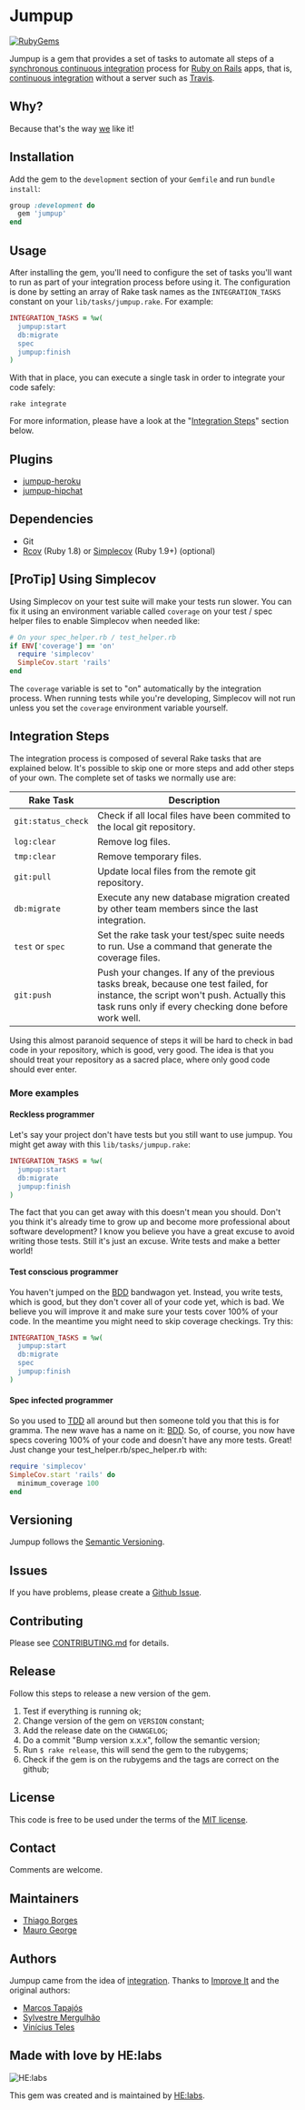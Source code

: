 # Jumpup
[![RubyGems][gem_version_badge]][ruby_gems]

Jumpup is a gem that provides a set of tasks to automate all steps of a [synchronous continuous integration][sci] process for [Ruby on Rails][ror] apps, that is, [continuous integration][ci] without a server such as [Travis][travis].

## Why?

Because that's the way [we][helabs] like it!

## Installation

Add the gem to the `development` section of your `Gemfile` and run `bundle install`:

```ruby
group :development do
  gem 'jumpup'
end
```

## Usage

After installing the gem, you'll need to configure the set of tasks you'll want to run as part of your integration process before using it. The configuration is done by setting an array of Rake task names as the `INTEGRATION_TASKS` constant on your `lib/tasks/jumpup.rake`. For example:

```ruby
INTEGRATION_TASKS = %w(
  jumpup:start
  db:migrate
  spec
  jumpup:finish
)
```

With that in place, you can execute a single task in order to integrate your code safely:

```
rake integrate
```

For more information, please have a look at the "[Integration Steps](#integration-steps)" section below.

## Plugins

* [jumpup-heroku][jumpup-heroku]
* [jumpup-hipchat][jumpup-hipchat]

## Dependencies

* Git
* [Rcov][rc] (Ruby 1.8) or [Simplecov][sc] (Ruby 1.9+) (optional)

## [ProTip] Using Simplecov

Using Simplecov on your test suite will make your tests run slower. You can fix it using an environment variable called `coverage` on your test / spec helper files to enable Simplecov when needed like:

```ruby
# On your spec_helper.rb / test_helper.rb
if ENV['coverage'] == 'on'
  require 'simplecov'
  SimpleCov.start 'rails'
end
```

The `coverage` variable is set to "on" automatically by the integration process. When running tests while you're developing, Simplecov will not run unless you set the `coverage` environment variable yourself.

## Integration Steps

The integration process is composed of several Rake tasks that are explained below. It's possible to skip one or more steps and add other steps of your own. The complete set of tasks we normally use are:

| Rake Task | Description |
| --------- | ----------- |
| `git:status_check` | Check if all local files have been commited to the local git repository. |
| `log:clear`        | Remove log files. |
| `tmp:clear`        | Remove temporary files. |
| `git:pull`         | Update local files from the remote git repository. |
| `db:migrate`       | Execute any new database migration created by other team members since the last integration. |
| `test` or `spec`   | Set the rake task your test/spec suite needs to run. Use a command that generate the coverage files. |
| `git:push`         | Push your changes. If any of the previous tasks break, because one test failed, for instance, the script won't push. Actually this task runs only if every checking done before work well. |

Using this almost paranoid sequence of steps it will be hard to check in bad code in your repository, which is good, very good. The idea is that you should treat your repository as a sacred place, where only good code should ever enter.

### More examples

#### Reckless programmer

Let's say your project don't have tests but you still want to use jumpup. You might get away with this `lib/tasks/jumpup.rake`:

```ruby
INTEGRATION_TASKS = %w(
  jumpup:start
  db:migrate
  jumpup:finish
)
```

The fact that you can get away with this doesn't mean you should. Don't you think it's already time to grow up and become more professional about software development? I know you believe you have a great excuse to avoid writing those tests. Still it's just an excuse. Write tests and make a better world!

#### Test conscious programmer

You haven't jumped on the [BDD][BDD] bandwagon yet. Instead, you write tests, which is good, but they don't cover all of your code yet, which is bad. We believe you will improve it and make sure your tests cover 100% of your code. In the meantime you might need to skip coverage checkings. Try this:

```ruby
INTEGRATION_TASKS = %w(
  jumpup:start
  db:migrate
  spec
  jumpup:finish
)
```

#### Spec infected programmer

So you used to [TDD][TDD] all around but then someone told you that this is for gramma. The new wave has a name on it: [BDD][BDD]. So, of course, you now have specs covering 100% of your code and doesn't have any more tests. Great! Just change your test_helper.rb/spec_helper.rb with:

```ruby
require 'simplecov'
SimpleCov.start 'rails' do
  minimum_coverage 100
end
```

## Versioning

Jumpup follows the [Semantic Versioning](http://semver.org/).

## Issues

If you have problems, please create a [Github Issue](https://github.com/Helabs/jumpup/issues).

## Contributing

Please see [CONTRIBUTING.md](https://github.com/Helabs/jumpup/blob/master/CONTRIBUTING.md) for details.

## Release

Follow this steps to release a new version of the gem.

1. Test if everything is running ok;
1. Change version of the gem on `VERSION` constant;
1. Add the release date on the `CHANGELOG`;
1. Do a commit "Bump version x.x.x", follow the semantic version;
1. Run `$ rake release`, this will send the gem to the rubygems;
1. Check if the gem is on the rubygems and the tags are correct on the github;

## License

This code is free to be used under the terms of the [MIT license][mit].

## Contact

Comments are welcome.

## Maintainers

- [Thiago Borges](https://github.com/thiagogabriel)
- [Mauro George](https://github.com/maurogeorge)

## Authors

Jumpup came from the idea of [integration](https://github.com/tapajos/integration). Thanks to [Improve It][ii] and the original authors:

* [Marcos Tapajós][mt]
* [Sylvestre Mergulhão][sm]
* [Vinícius Teles][vt]

## Made with love by HE:labs

![HE:labs](http://helabs.com.br/images/logo.png)

This gem was created and is maintained by [HE:labs](https://github.com/Helabs).


[gem_version_badge]: https://badge.fury.io/rb/jumpup.png
[ruby_gems]: http://rubygems.org/gems/jumpup
[mt]:    https://github.com/tapajos
[sm]:   https://github.com/mergulhao
[vt]:    http://www.improveit.com.br/vinicius
[rc]:    http://eigenclass.org/hiki.rb?rcov
[sc]:    https://github.com/colszowka/simplecov
[rs]:    http://rspec.info
[ror]:  http://www.rubyonrails.org
[sci]:  http://jamesshore.com/Blog/Why%20I%20Dont%20Like%20CruiseControl.html
[mit]:  http://www.opensource.org/licenses/mit-license.php
[ci]:   http://martinfowler.com/articles/continuousIntegration.html
[travis]: http://travis-ci.org
[BDD]:  http://en.wikipedia.org/wiki/Behavior_driven_development
[TDD]:  http://en.wikipedia.org/wiki/Test-driven_development
[ii]:   http://www.improveit.com.br
[helabs]: http://helabs.com.br/en/
[jumpup-heroku]: https://github.com/Helabs/jumpup-heroku
[jumpup-hipchat]: https://github.com/Helabs/jumpup-hipchat
